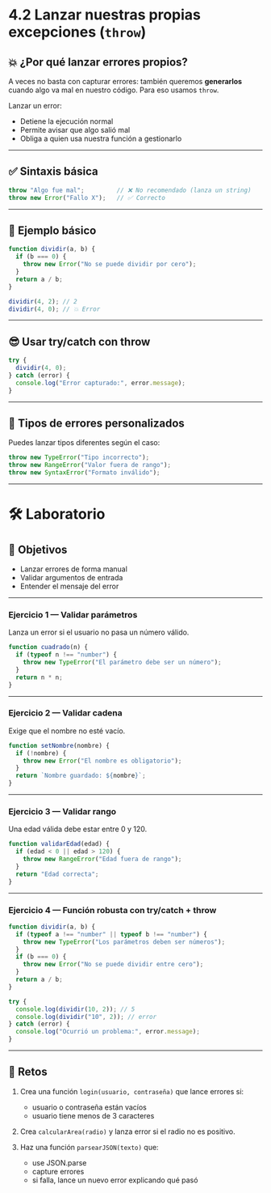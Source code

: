 # 4.2 Lanzar nuestras propias excepciones (`throw`)

## 💥 ¿Por qué lanzar errores propios?

A veces no basta con capturar errores: también queremos **generarlos** cuando algo va mal en nuestro código. Para eso usamos `throw`.

Lanzar un error:

* Detiene la ejecución normal
* Permite avisar que algo salió mal
* Obliga a quien usa nuestra función a gestionarlo

---

## ✅ Sintaxis básica

```js
throw "Algo fue mal";         // ❌ No recomendado (lanza un string)
throw new Error("Fallo X");   // ✅ Correcto
```

---

## 🎯 Ejemplo básico

```js
function dividir(a, b) {
  if (b === 0) {
    throw new Error("No se puede dividir por cero");
  }
  return a / b;
}

dividir(4, 2); // 2
dividir(4, 0); // 💥 Error
```

---

## 😎 Usar try/catch con throw

```js
try {
  dividir(4, 0);
} catch (error) {
  console.log("Error capturado:", error.message);
}
```

---

## 🧱 Tipos de errores personalizados

Puedes lanzar tipos diferentes según el caso:

```js
throw new TypeError("Tipo incorrecto");
throw new RangeError("Valor fuera de rango");
throw new SyntaxError("Formato inválido");
```

---

# 🛠 Laboratorio

## 🎯 Objetivos

* Lanzar errores de forma manual
* Validar argumentos de entrada
* Entender el mensaje del error

---

### Ejercicio 1 — Validar parámetros

Lanza un error si el usuario no pasa un número válido.

```js
function cuadrado(n) {
  if (typeof n !== "number") {
    throw new TypeError("El parámetro debe ser un número");
  }
  return n * n;
}
```

---

### Ejercicio 2 — Validar cadena

Exige que el nombre no esté vacío.

```js
function setNombre(nombre) {
  if (!nombre) {
    throw new Error("El nombre es obligatorio");
  }
  return `Nombre guardado: ${nombre}`;
}
```

---

### Ejercicio 3 — Validar rango

Una edad válida debe estar entre 0 y 120.

```js
function validarEdad(edad) {
  if (edad < 0 || edad > 120) {
    throw new RangeError("Edad fuera de rango");
  }
  return "Edad correcta";
}
```

---

### Ejercicio 4 — Función robusta con try/catch + throw

```js
function dividir(a, b) {
  if (typeof a !== "number" || typeof b !== "number") {
    throw new TypeError("Los parámetros deben ser números");
  }
  if (b === 0) {
    throw new Error("No se puede dividir entre cero");
  }
  return a / b;
}

try {
  console.log(dividir(10, 2)); // 5
  console.log(dividir("10", 2)); // error
} catch (error) {
  console.log("Ocurrió un problema:", error.message);
}
```

---

## 🚀 Retos

1. Crea una función `login(usuario, contraseña)` que lance errores si:

   * usuario o contraseña están vacíos
   * usuario tiene menos de 3 caracteres
2. Crea `calcularArea(radio)` y lanza error si el radio no es positivo.
3. Haz una función `parsearJSON(texto)` que:

   * use JSON.parse
   * capture errores
   * si falla, lance un nuevo error explicando qué pasó